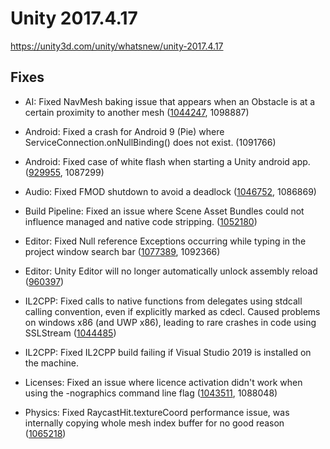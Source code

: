 # Unity 2017.4.17
https://unity3d.com/unity/whatsnew/unity-2017.4.17

## Fixes

<ul>
<li><p>AI: Fixed NavMesh baking issue that appears when an Obstacle is at a certain proximity to another mesh (<a href="https://issuetracker.unity3d.com/issues/nav-mesh-pathfinding-bakes-incorrectly-when-gameobjects-are-placed-very-specifically">1044247</a>, 1098887)</p></li>
<li><p>Android: Fixed a crash for Android 9 (Pie) where ServiceConnection.onNullBinding() does not exist. (1091766)</p></li>
<li><p>Android: Fixed case of white flash when starting a Unity android app. (<a href="https://issuetracker.unity3d.com/issues/android-white-screen-before-splash-screen">929955</a>, 1087299)</p></li>
<li><p>Audio: Fixed FMOD shutdown to avoid a deadlock (<a href="https://issuetracker.unity3d.com/issues/android-google-play-video-recording-freezes-the-application-when-unlocking-the-device">1046752</a>, 1086869)</p></li>
<li><p>Build Pipeline: Fixed an issue where Scene Asset Bundles could not influence managed and native code stripping. (<a href="https://issuetracker.unity3d.com/issues/assetbundlemanifestpath-does-not-work-when-building-scenes-asset-bundles">1052180</a>)</p></li>
<li><p>Editor: Fixed Null reference Exceptions occurring while typing in the project window search bar (<a href="https://issuetracker.unity3d.com/issues/editor-typing-in-project-window-search-bar-during-play-mode-causes-nullreference-exceptions">1077389</a>, 1092366)</p></li>
<li><p>Editor: Unity Editor will no longer automatically unlock assembly reload (<a href="https://issuetracker.unity3d.com/issues/certain-editor-gui-interactions-automatically-reset-lockreloadassemblies">960397</a>)</p></li>
<li><p>IL2CPP: Fixed calls to native functions from delegates using stdcall calling convention, even if explicitly marked as cdecl. Caused problems on windows x86 (and UWP x86), leading to rare crashes in code using SSLStream (<a href="https://issuetracker.unity3d.com/issues/uwp-network-dll-triggers-an-exception-in-uwp-il2cpp-build">1044485</a>)</p></li>
<li><p>IL2CPP: Fixed IL2CPP build failing if Visual Studio 2019 is installed on the machine.</p></li>
<li><p>Licenses: Fixed an issue where licence activation didn't work when using the -nographics command line flag (<a href="https://issuetracker.unity3d.com/issues/using-nographics-causes-a-command-line-license-activation-to-fail">1043511</a>, 1088048)</p></li>
<li><p>Physics: Fixed RaycastHit.textureCoord performance issue, was internally copying whole mesh index buffer for no good reason (<a href="https://issuetracker.unity3d.com/issues/raycasthit-dot-texturecoord-is-very-slow">1065218</a>)</p></li>
</ul>
